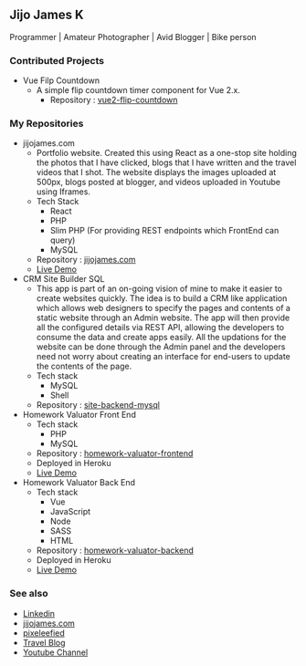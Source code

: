 ## Jijo James K  

Programmer | Amateur Photographer | Avid Blogger | Bike person


### Contributed Projects
- Vue Filp Countdown
  - A simple flip countdown timer component for Vue 2.x.  
    - Repository : [vue2-flip-countdown](https://github.com/philipjkim/vue2-flip-countdown)

### My Repositories  
- jijojames.com
  - Portfolio website. Created this using React as a one-stop site holding the photos that I have clicked, blogs that I have written and the travel videos that I shot. The website displays the images uploaded at 500px, blogs posted at blogger, and videos uploaded in Youtube using Iframes.
  - Tech Stack
    - React
    - PHP
    - Slim PHP (For providing REST endpoints which FrontEnd can query)
    - MySQL
  - Repository : [jijojames.com](https://github.com/jijojames18/jijojames.com)
  - [Live Demo](https://jijojames.com)
- CRM Site Builder SQL
  - This app is part of an on-going vision of mine to make it easier to create websites quickly. The idea is to build a CRM like application which allows web designers to specify the pages and contents of a static website through an Admin website. The app will then provide all the configured details via REST API, allowing the developers to consume the data and create apps easily. All the updations for the website can be done through the Admin panel and the developers need not worry about creating an interface for end-users to update the contents of the page.
  - Tech stack
    - MySQL
    - Shell
  - Repository : [site-backend-mysql](https://github.com/jijojames18/site-backend-mysql)
- Homework Valuator Front End
  - Tech stack
    - PHP
    - MySQL
  - Repository : [homework-valuator-frontend](https://github.com/jijojames18/homework-valuator-frontend)
  - Deployed in Heroku
  - [Live Demo](https://secret-ridge-89685.herokuapp.com/1)
- Homework Valuator Back End
  - Tech stack
    - Vue
    - JavaScript
    - Node
    - SASS
    - HTML
  - Repository : [homework-valuator-backend](https://github.com/jijojames18/homework-valuator-backend)
  - Deployed in Heroku
  - [Live Demo](https://stormy-fjord-74794.herokuapp.com/index.php/questions/1)

### See also
- [Linkedin](https://in.linkedin.com/public-profile/in/jijojames18)  
- [jijojames.com](https://jijojames.com)  
- [pixeleefied](https://www.instagram.com/pixeleefied/)  
- [Travel Blog](https://traveloguebyme.blogspot.com/)
- [Youtube Channel](https://www.youtube.com/channel/UCio5ZAjlKr-ncg5owzIkn9Q)

